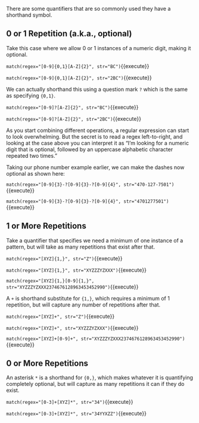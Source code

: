 There are some quantifiers that are so commonly used they have a shorthand symbol. 

## 0 or 1 Repetition (a.k.a., optional)

Take this case where we allow 0 or 1 instances of a numeric digit, making it optional. 

`match(regex="[0-9]{0,1}[A-Z]{2}", str="BC")`{{execute}}

`match(regex="[0-9]{0,1}[A-Z]{2}", str="2BC")`{{execute}}

We can actually shorthand this using a question mark `?` which is the same as specifying `{0,1}`. 

`match(regex="[0-9]?[A-Z]{2}", str="BC")`{{execute}}

`match(regex="[0-9]?[A-Z]{2}", str="2BC")`{{execute}}


As you start combining different operations, a regular expression can start to look overwhelming. But the secret is to read a regex left-to-right, and looking at the case above you can interpret it as “I’m looking for a numeric digit that is optional, followed by an uppercase alphabetic character repeated two times.”

Taking our phone number example earlier, we can make the dashes now optional as shown here:

`match(regex="[0-9]{3}-?[0-9]{3}-?[0-9]{4}", str="470-127-7501")`{{execute}}

`match(regex="[0-9]{3}-?[0-9]{3}-?[0-9]{4}", str="4701277501")`{{execute}}


## 1 or More Repetitions

Take a quantifier that specifies we need a minimum of one instance of a pattern, but will take as many repetitions that exist after that. 

`match(regex="[XYZ]{1,}", str="Z")`{{execute}}

`match(regex="[XYZ]{1,}", str="XYZZZYZXXX")`{{execute}}

`match(regex="[XYZ]{1,}[0-9]{1,}", str="XYZZZYZXXX2374676128963453452990")`{{execute}}


A `+` is shorthand substitute for `{1,}`, which requires a minimum of 1 repetition, but will capture any number of repetitions after that.

`match(regex="[XYZ]+", str="Z")`{{execute}}

`match(regex="[XYZ]+", str="XYZZZYZXXX")`{{execute}}

`match(regex="[XYZ]+[0-9]+", str="XYZZZYZXXX2374676128963453452990")`{{execute}}

## 0 or More Repetitions

An asterisk `*` is a shorthand for `{0,}`, which makes whatever it is quantifying completely optional, but will capture as many repetitions it can if they do exist.

`match(regex="[0-3]+[XYZ]*", str="34")`{{execute}}

`match(regex="[0-3]+[XYZ]*", str="34YYXZZ")`{{execute}}

